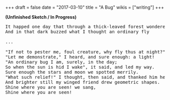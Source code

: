 +++
draft = false
date = "2017-03-10"
title = "A Bug"
wikis = ["writing"]
+++

**(Unfinished Sketch / In Progress)**

<pre>
It happed one day that through a thick-leaved forest wondered I
And in that dark buzzed what I thought an ordinary fly

...

"If not to pester me, foul creature, why fly thus at night?"
"Let me demonstrate," I heard, and sure enough: a light!
"An ordinary bug I am, surely, in the day;
So when the sun is hid I wake", it said, and led my way.
Sure enough the stars and moon we spotted merrily.
"What such relief!" I thought, then said, and thanked him heartily;
And brighter still my winged friend drew geometric shapes.
Shine where you are seen! we sang,
Shine where you are seen!
</pre>
